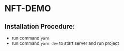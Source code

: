# NFT-DEMO

## Installation Procedure:
* run command `yarn`
* run command `yarn dev` to start server and run project
